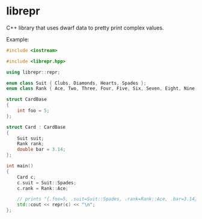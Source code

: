 # librepr

C++ library that uses dwarf data to pretty print complex values.

Example:

```cpp
#include <iostream>

#include <librepr.hpp>

using librepr::repr;

enum class Suit { Clubs, Diamonds, Hearts, Spades };
enum class Rank { Ace, Two, Three, Four, Five, Six, Seven, Eight, Nine, Ten, Jack, Queen, King };

struct CardBase
{
    int foo = 5;
};

struct Card : CardBase
{
    Suit suit;
    Rank rank;
    double bar = 3.14;
};

int main()
{
    Card c;
    c.suit = Suit::Spades;
    c.rank = Rank::Ace;

    // prints "{.foo=5, .suit=Suit::Spades, .rank=Rank::Ace, .bar=3.14}"
    std::cout << repr(c) << "\n";
};
```
